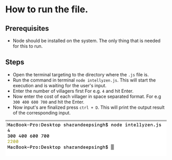 # How to run the file.

## Prerequisites
- Node should be installed on the system. The only thing that is needed for this to run.

## Steps
- Open the terminal targeting to the directory where the `.js` file is.
- Run the command in terminal `node intellyzen.js`. This will start the execution and is waiting for the user's input.
- Enter the number of villagers first For e.g. `4` and hit Enter.
- Now enter the cost of each villager in space separated format. For e.g `300 400 600 700` and hit the Enter.
- Now input's are finalized press `ctrl + D`. This will print the output result of the corresponding input.

![Alt text](./Screenshot%202020-01-18%20at%203.53.49%20PM.png?raw=true "Optional Title")
